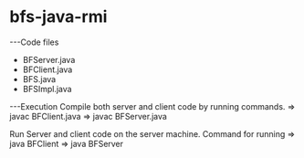 # bfs-java-rmi

---Code files
- BFServer.java
- BFClient.java
- BFS.java
- BFSImpl.java

---Execution
Compile both server and client code by running commands.
=> javac BFClient.java
=> javac BFServer.java

Run Server and client code on the server machine.
Command for running
=> java BFClient
=> java BFServer
